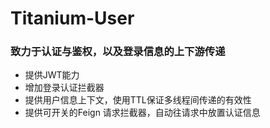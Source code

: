 # Titanium-User

### 致力于认证与鉴权，以及登录信息的上下游传递
* 提供JWT能力
* 增加登录认证拦截器
* 提供用户信息上下文，使用TTL保证多线程间传递的有效性
* 提供可开关的Feign 请求拦截器，自动往请求中放置认证信息